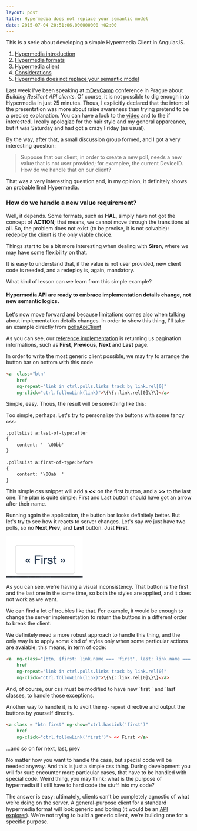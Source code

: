 ```yaml
---
layout: post
title: Hypermedia does not replace your semantic model
date: 2015-07-04 20:51:06.000000000 +02:00
---
```

This is a serie about developing a simple Hypermedia Client in AngularJS.

1. [Hypermedia introduction](/hypermedia-client-in-angularjs/)
2. [Hypermedia formats](/hypermedia-client-in-angularjs-hypermedia-types/)
3. [Hypermedia client](/hypermedia-client-build-details/)
4. [Considerations](/hypermedia-client-considerations/)
5. [Hypermedia does not replace your semantic model](/hypermedia-does-not-replace-your-semantic-model/)

Last week I've been speaking at [mDevCamp](http://mdevcamp.cz) conference in Prague about _Building Resilient API clients_.
Of course, it is not possible to dig enough into Hypermedia in just 25 minutes. Thous, I explicitly declared that the intent of the presentation was more about raise awareness than trying pretend to be a precise explanation. You can have a look to the [video](http://slideslive.com/38894088/building-resilient-api-client) and to the if interested. I really apologize for
the hair style and my general appareance, but it was Saturday and had got a crazy Friday (as usual).

<script type="text/javascript" src="//slideslive.com/embed_presentation.js"></script>

<script type="text/javascript" id="sle81767">
  slidesLive = createSlidesLiveBox();
  slidesLive.bgColor="transparent";
  slidesLive.embedPresentation(38894088);
</script>


By the way, after that, a small discussion group formed, and I got a very interesting question:

> Suppose that our client, in order to create a new poll, needs a new value that is not user provided; for examplee, the current DeviceID. How do we handle that on our client?

That was a very interesting question and, in my opinion, it definitely shows an probable limit Hypermedia.

### How do we handle a new value requirement?
Well, it depends. Some formats, such as **HAL**, simply have not got the concept of **ACTION**; that means, we cannot move through the transitions at all. So, the problem does not exist (to be precise, it is not solvable): redeploy the client is the only viable choice.

Things start to be a bit more interesting when dealing with **Siren**, where we may have some flexibility on that.

It is easy to understand that, if the value is not user provided, new client code is needed, and a redeploy is, again, mandatory.

What kind of lesson can we learn from this simple example?

#### Hypermedia API are ready to embrace implementation details change, not new semantic logics.

Let's now move forward and because limitations comes also when talking about implementation details changes.
In order to show this thing, I'll take an example directly from [pollsApiClient](http://pollsapiclient.herokuapp.com)

As you can see, our [reference implementation](https://github.com/apiaryio/polls-api/blob/e2fd31720150c3fdff71295b9aaea5f48f0ee3ba/polls/resource.py#L137) is returning us pagination informations, such as **First**, **Previous**, **Next** and **Last** page.

In order to write the most generic client possible, we may try to arrange the button bar on bottom with this code

```html
<a  class="btn"
    href
    ng-repeat="link in ctrl.polls.links track by link.rel[0]"
    ng-click="ctrl.followLink(link)">\{\{::link.rel[0]\}\}</a>
```

Simple, easy. Thous, the result will be something like this:

Too simple, perhaps. Let's try to personalize the buttons with some fancy css:

```stylus
.pollsList a:last-of-type:after
{
    content: '  \00bb'
}

.pollsList a:first-of-type:before
{
    content: '\00ab  '
}
```

This simple css snippet will add a **<<** on the first button, and a **>>** to the last one. The plan is quite simple: First and Last button should have got an arrow after their name.

Running again the application, the button bar looks definitely better. But let's try to see how it reacts to server changes. Let's say we just have two polls, so no **Next**,**Prev**, and **Last** button. Just **First**.

![First](/images/First.webp)

As you can see, we're having a visual inconsistency. That button is the first and the last one in the same time, so both the styles are applied, and it does not work as we want.

We can find a lot of troubles like that. For example, it would be enough to change the server implementation to return the buttons in a different order to break the client.

We definitely need a more robust approach to handle this thing, and the only way is to apply some kind of styles only when some particular actions are avaiable; this means, in term of code:

```html
<a  ng-class="[btn, {first: link.name === 'first', last: link.name ==='last'}]"
    href
    ng-repeat="link in ctrl.polls.links track by link.rel[0]"
    ng-click="ctrl.followLink(link)">\{\{::link.rel[0]\}\}</a>
```

And, of course, our css must be modified to have new ´first ´ and ´last´ classes, to handle those exceptions.

Another way to handle it, is to avoit the `ng-repeat` directive and output the buttons by yourself directly.

```html
<a class = "btn first" ng-show="ctrl.hasLink('first')"
    href
    ng-click="ctrl.followLink('first')"> << First </a>
```

...and so on for next, last, prev

No matter how you want to handle the case, but special code will be needed anyway. And this is just a simple css thing. During development you will for sure encounter more particular cases, that have to be handled with special code. Weird thing, you may think; what is the purpose of hypermedia if I still have to hard code the stuff into my code?

The answer is easy: ultimately, clients can’t be completely agnostic of what we’re doing on the server. A general-purpose client for a standard hypermedia format will look generic and boring (it would be an [API explorer](https://github.com/wurlinc/siren-browser)). We’re not trying to build a generic client, we’re building one for a specific purpose.
